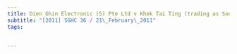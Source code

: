 ```yaml
---
title: Dien Ghin Electronic (S) Pte Ltd v Khek Tai Ting (trading as Soon Heng Digitax) 
subtitle: "[2011] SGHC 36 / 21\_February\_2011"
tags:


---
```


